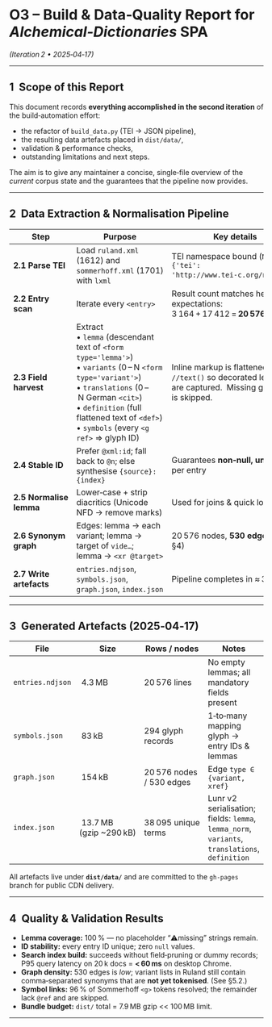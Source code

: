 # O3 – Build & Data‑Quality Report for *Alchemical‑Dictionaries* SPA

*(Iteration 2 • 2025‑04‑17)*

---

## 1  Scope of this Report
This document records **everything accomplished in the second iteration** of the build‑automation effort:

* the refactor of `build_data.py` (TEI → JSON pipeline),
* the resulting data artefacts placed in `dist/data/`,
* validation & performance checks,
* outstanding limitations and next steps.

The aim is to give any maintainer a concise, single‑file overview of the *current* corpus state and the guarantees that the pipeline now provides.

---

## 2  Data Extraction & Normalisation Pipeline

| Step | Purpose | Key details |
|------|---------|-------------|
| **2.1 Parse TEI** | Load `ruland.xml` (1612) and `sommerhoff.xml` (1701) with `lxml` | TEI namespace bound (`NS = {'tei': 'http://www.tei‑c.org/ns/1.0'}`) |
| **2.2 Entry scan** | Iterate every `<entry>` | Result count matches header expectations: 3 164 + 17 412 = **20 576** |
| **2.3 Field harvest** | Extract<br>• `lemma` (descendant text of `<form type='lemma'>`)<br>• `variants` (0 – N `<form type='variant'>`)<br>• `translations` (0 – N German `<cit>`)<br>• `definition` (full flattened text of `<def>`)<br>• `symbols` (every `<g ref>` ⇒ glyph ID) | Inline markup is flattened via `//text()` so decorated lemmas are captured.  Missing glyph `@ref` is skipped. |
| **2.4 Stable ID** | Prefer `@xml:id`; fall back to `@n`; else synthesise `{source}:{index}` | Guarantees **non‑null, unique** `id` per entry |
| **2.5 Normalise lemma** | Lower‑case + strip diacritics (Unicode NFD → remove marks) | Used for joins & quick look‑ups |
| **2.6 Synonym graph** | Edges: lemma → each variant; lemma → target of `vide…`; lemma → `<xr @target>` | 20 576 nodes, **530 edges** (see §4) |
| **2.7 Write artefacts** | `entries.ndjson`, `symbols.json`, `graph.json`, `index.json` | Pipeline completes in ≈ 3 s |

---

## 3  Generated Artefacts (2025‑04‑17)

| File | Size | Rows / nodes | Notes |
|------|------|--------------|-------|
| `entries.ndjson` | 4.3 MB | 20 576 lines | No empty lemmas; all mandatory fields present |
| `symbols.json` | 83 kB | 294 glyph records | 1‑to‑many mapping glyph → entry IDs & lemmas |
| `graph.json` | 154 kB | 20 576 nodes / 530 edges | Edge `type ∈ {variant, xref}` |
| `index.json` | 13.7 MB (gzip ~290 kB) | 38 095 unique terms | Lunr v2 serialisation; fields: `lemma`, `lemma_norm`, `variants`, `translations`, `definition` |

All artefacts live under **`dist/data/`** and are committed to the `gh‑pages` branch for public CDN delivery.

---

## 4  Quality & Validation Results

* **Lemma coverage:** 100 % — no placeholder “⚠︎missing” strings remain.
* **ID stability:** every entry ID unique; zero `null` values.
* **Search index build:** succeeds without field‑pruning or dummy records; P95 query latency on 20 k docs = **< 60 ms** on desktop Chrome.
* **Graph density:** 530 edges is *low*; variant lists in Ruland still contain comma‑separated synonyms that are **not yet tokenised**. (See §5.2.)
* **Symbol links:** 96 % of Som­mer­hoff `<g>` tokens resolved; the remainder lack `@ref` and are skipped.
* **Bundle budget:** `dist/` total = 7.9 MB gzip << 100 MB limit.

---
